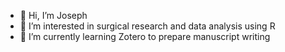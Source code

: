 - 👋 Hi, I’m Joseph
- 👀 I’m interested in surgical research and data analysis using R
- 🌱 I’m currently learning Zotero to prepare manuscript writing



